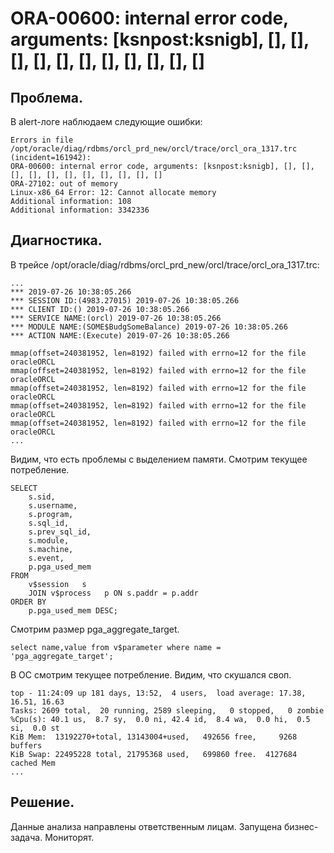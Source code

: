 # ORA-00600: internal error code, arguments: [ksnpost:ksnigb], [], [], [], [], [], [], [], [], [], [], []

## Проблема.

В alert-логе наблюдаем следующие ошибки:

```
Errors in file /opt/oracle/diag/rdbms/orcl_prd_new/orcl/trace/orcl_ora_1317.trc  (incident=161942):
ORA-00600: internal error code, arguments: [ksnpost:ksnigb], [], [], [], [], [], [], [], [], [], [], []
ORA-27102: out of memory
Linux-x86_64 Error: 12: Cannot allocate memory
Additional information: 108
Additional information: 3342336
```

## Диагностика.

В трейсе /opt/oracle/diag/rdbms/orcl_prd_new/orcl/trace/orcl_ora_1317.trc:

```
...
*** 2019-07-26 10:38:05.266
*** SESSION ID:(4983.27015) 2019-07-26 10:38:05.266
*** CLIENT ID:() 2019-07-26 10:38:05.266
*** SERVICE NAME:(orcl) 2019-07-26 10:38:05.266
*** MODULE NAME:(SOME$BudgSomeBalance) 2019-07-26 10:38:05.266
*** ACTION NAME:(Execute) 2019-07-26 10:38:05.266

mmap(offset=240381952, len=8192) failed with errno=12 for the file oracleORCL
mmap(offset=240381952, len=8192) failed with errno=12 for the file oracleORCL
mmap(offset=240381952, len=8192) failed with errno=12 for the file oracleORCL
mmap(offset=240381952, len=8192) failed with errno=12 for the file oracleORCL
mmap(offset=240381952, len=8192) failed with errno=12 for the file oracleORCL
...
```

Видим, что есть проблемы с выделением памяти.
Смотрим текущее потребление.

```
SELECT
    s.sid,
    s.username,
    s.program,
    s.sql_id,
    s.prev_sql_id,
    s.module,
    s.machine,
    s.event,
    p.pga_used_mem
FROM
    v$session   s
    JOIN v$process   p ON s.paddr = p.addr
ORDER BY
    p.pga_used_mem DESC;
```

Смотрим размер pga_aggregate_target.
```
select name,value from v$parameter where name = 'pga_aggregate_target';
```

В ОС смотрим текущее потребление. Видим, что скушался своп.
```
top - 11:24:09 up 181 days, 13:52,  4 users,  load average: 17.38, 16.51, 16.63
Tasks: 2609 total,  20 running, 2589 sleeping,   0 stopped,   0 zombie
%Cpu(s): 40.1 us,  8.7 sy,  0.0 ni, 42.4 id,  8.4 wa,  0.0 hi,  0.5 si,  0.0 st
KiB Mem:  13192270+total, 13143004+used,   492656 free,     9268 buffers
KiB Swap: 22495228 total, 21795368 used,   699860 free.  4127684 cached Mem
...
```


## Решение.

Данные анализа направлены ответственным лицам. Запущена бизнес-задача. Мониторят.